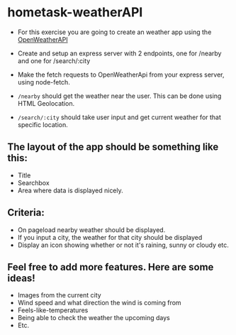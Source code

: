 # hometask-weatherAPI

- For this exercise you are going to create an weather app using the [OpenWeatherAPI](https://openweathermap.org/current)
- Create and setup an express server with 2 endpoints, one for /nearby and one for /search/:city

- Make the fetch requests to OpenWeatherApi from your express server, using node-fetch.

- `/nearby` should get the weather near the user. This can be done using HTML Geolocation.
- `/search/:city` should take user input and get current weather for that specific location.

## The layout of the app should be something like this:

- Title
- Searchbox
- Area where data is displayed nicely.

## Criteria:

- On pageload nearby weather should be displayed.
- If you input a city, the weather for that city should be displayed
- Display an icon showing whether or not it's raining, sunny or cloudy etc.

## Feel free to add more features. Here are some ideas!

- Images from the current city
- Wind speed and what direction the wind is coming from
- Feels-like-temperatures
- Being able to check the weather the upcoming days
- Etc.
